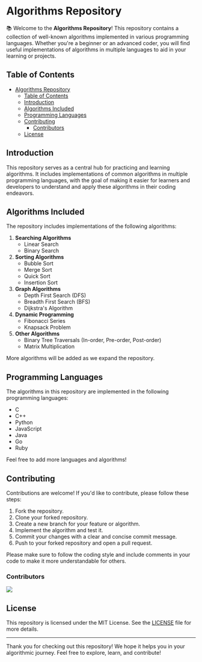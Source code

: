 # Algorithms Repository

📚 Welcome to the **Algorithms Repository**! This repository contains a collection of well-known algorithms implemented in various programming languages. Whether you're a beginner or an advanced coder, you will find useful implementations of algorithms in multiple languages to aid in your learning or projects.

## Table of Contents

- [Algorithms Repository](#algorithms-repository)
  - [Table of Contents](#table-of-contents)
  - [Introduction](#introduction)
  - [Algorithms Included](#algorithms-included)
  - [Programming Languages](#programming-languages)
  - [Contributing](#contributing)
    - [Contributors](#contributors)
  - [License](#license)

## Introduction

This repository serves as a central hub for practicing and learning algorithms. It includes implementations of common algorithms in multiple programming languages, with the goal of making it easier for learners and developers to understand and apply these algorithms in their coding endeavors.

## Algorithms Included

The repository includes implementations of the following algorithms:

1. **Searching Algorithms**
   - Linear Search
   - Binary Search
2. **Sorting Algorithms**
   - Bubble Sort
   - Merge Sort
   - Quick Sort
   - Insertion Sort
3. **Graph Algorithms**
   - Depth First Search (DFS)
   - Breadth First Search (BFS)
   - Dijkstra's Algorithm
4. **Dynamic Programming**
   - Fibonacci Series
   - Knapsack Problem
5. **Other Algorithms**
   - Binary Tree Traversals (In-order, Pre-order, Post-order)
   - Matrix Multiplication

More algorithms will be added as we expand the repository.

## Programming Languages

The algorithms in this repository are implemented in the following programming languages:

- C
- C++
- Python
- JavaScript
- Java
- Go
- Ruby

Feel free to add more languages and algorithms!

## Contributing

Contributions are welcome! If you'd like to contribute, please follow these steps:

1. Fork the repository.
2. Clone your forked repository.
3. Create a new branch for your feature or algorithm.
4. Implement the algorithm and test it.
5. Commit your changes with a clear and concise commit message.
6. Push to your forked repository and open a pull request.

Please make sure to follow the coding style and include comments in your code to make it more understandable for others.

### Contributors

<a href="https://github.com/programming-for-career/algorithms/graphs/contributors">
   <img src="https://contrib.rocks/image?repo=programming-for-career/algorithms" />
</a>

## License

This repository is licensed under the MIT License. See the [LICENSE](LICENSE) file for more details.

---

Thank you for checking out this repository! We hope it helps you in your algorithmic journey. Feel free to explore, learn, and contribute!
